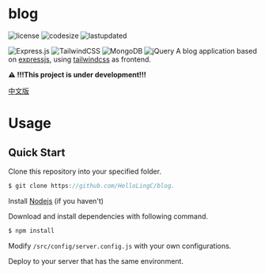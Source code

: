 # blog
![license](https://img.shields.io/github/license/HelloLingC/blog?style=flat-square) ![codesize](https://img.shields.io/github/languages/code-size/HelloLingC/blog?style=flat-square) ![lastupdated](https://img.shields.io/github/last-commit/HelloLingC/blog?style=flat-square) 

![Express.js](https://img.shields.io/badge/express.js-%23404d59.svg?style=for-the-badge&logo=express&logoColor=%2361DAFB) ![TailwindCSS](https://img.shields.io/badge/tailwindcss-%2338B2AC.svg?style=for-the-badge&logo=tailwind-css&logoColor=white) ![MongoDB](https://img.shields.io/badge/MongoDB-%234ea94b.svg?style=for-the-badge&logo=mongodb&logoColor=white) ![jQuery](https://img.shields.io/badge/jquery-%230769AD.svg?style=for-the-badge&logo=jquery&logoColor=white)
A blog application based on [expressjs](https://expressjs.com/), using [tailwindcss](https://tailwindcss.com/) as frontend.

**⚠️ !!!This project is under development!!!**

[中文版](./README_CN.md)

# Usage

## Quick Start

Clone this repository into your specified folder.

```c
$ git clone https://github.com/HelloLingC/blog.
```

Install [Nodejs](https://nodejs.org/) (if you haven't)

Download and install dependencies with following command.

```c
$ npm install
```

Modify `/src/config/server.config.js` with your own configurations.

Deploy to your server that has the same environment.
